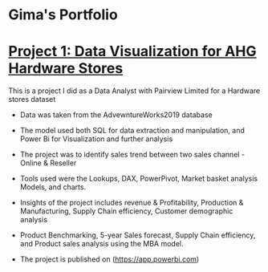 # Gima's Portfolio

# [Project 1: Data Visualization for AHG Hardware Stores](https://github.com/Gimavincent/AHG-Saales-Dashboard)

This is a project I did as a Data Analyst with Pairview Limited for a Hardware stores dataset

* Data was taken from the AdvewntureWorks2019 database
* The model used both SQL for data extraction and manipulation, and Power Bi for Visualization and further analysis
* The project was to identify sales trend between two sales channel - Online & Reseller
* Tools used were the Lookups, DAX, PowerPivot, Market basket analysis Models, and charts.
* Insights of the project includes revenue & Profitability, Production & Manufacturing, Supply Chain efficiency, Customer demographic analysis
* Product Benchmarking, 5-year Sales forecast, Supply Chain efficiency, and Product sales analysis using the MBA model.

* The project is published on (https://app.powerbi.com)
